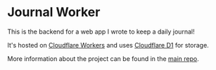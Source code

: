 # Journal Worker

This is the backend for a web app I wrote to keep a daily journal!

It's hosted on [Cloudflare Workers](https://workers.dev) and uses [Cloudflare D1](https://developers.cloudflare.com/d1/) for storage.

More information about the project can be found in the [main repo](https://github.com/SimonDMC/journal).
